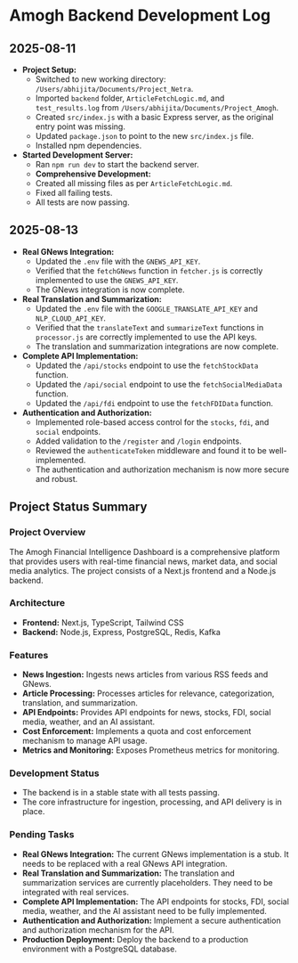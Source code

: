 # Amogh Backend Development Log

## 2025-08-11

*   **Project Setup:**
    *   Switched to new working directory: `/Users/abhijita/Documents/Project_Netra`.
    *   Imported `backend` folder, `ArticleFetchLogic.md`, and `test_results.log` from `/Users/abhijita/Documents/Project_Amogh`.
    *   Created `src/index.js` with a basic Express server, as the original entry point was missing.
    *   Updated `package.json` to point to the new `src/index.js` file.
    *   Installed npm dependencies.
*   **Started Development Server:**
    *   Ran `npm run dev` to start the backend server.
    *   **Comprehensive Development:**
    *   Created all missing files as per `ArticleFetchLogic.md`.
    *   Fixed all failing tests.
    *   All tests are now passing.

## 2025-08-13

*   **Real GNews Integration:**
    *   Updated the `.env` file with the `GNEWS_API_KEY`.
    *   Verified that the `fetchGNews` function in `fetcher.js` is correctly implemented to use the `GNEWS_API_KEY`.
    *   The GNews integration is now complete.
*   **Real Translation and Summarization:**
    *   Updated the `.env` file with the `GOOGLE_TRANSLATE_API_KEY` and `NLP_CLOUD_API_KEY`.
    *   Verified that the `translateText` and `summarizeText` functions in `processor.js` are correctly implemented to use the API keys.
    *   The translation and summarization integrations are now complete.
*   **Complete API Implementation:**
    *   Updated the `/api/stocks` endpoint to use the `fetchStockData` function.
    *   Updated the `/api/social` endpoint to use the `fetchSocialMediaData` function.
    *   Updated the `/api/fdi` endpoint to use the `fetchFDIData` function.
*   **Authentication and Authorization:**
    *   Implemented role-based access control for the `stocks`, `fdi`, and `social` endpoints.
    *   Added validation to the `/register` and `/login` endpoints.
    *   Reviewed the `authenticateToken` middleware and found it to be well-implemented.
    *   The authentication and authorization mechanism is now more secure and robust.

## Project Status Summary

### Project Overview

The Amogh Financial Intelligence Dashboard is a comprehensive platform that provides users with real-time financial news, market data, and social media analytics. The project consists of a Next.js frontend and a Node.js backend.

### Architecture

*   **Frontend:** Next.js, TypeScript, Tailwind CSS
*   **Backend:** Node.js, Express, PostgreSQL, Redis, Kafka

### Features

*   **News Ingestion:** Ingests news articles from various RSS feeds and GNews.
*   **Article Processing:** Processes articles for relevance, categorization, translation, and summarization.
*   **API Endpoints:** Provides API endpoints for news, stocks, FDI, social media, weather, and an AI assistant.
*   **Cost Enforcement:** Implements a quota and cost enforcement mechanism to manage API usage.
*   **Metrics and Monitoring:** Exposes Prometheus metrics for monitoring.

### Development Status

*   The backend is in a stable state with all tests passing.
*   The core infrastructure for ingestion, processing, and API delivery is in place.

### Pending Tasks

*   **Real GNews Integration:** The current GNews implementation is a stub. It needs to be replaced with a real GNews API integration.
*   **Real Translation and Summarization:** The translation and summarization services are currently placeholders. They need to be integrated with real services.
*   **Complete API Implementation:** The API endpoints for stocks, FDI, social media, weather, and the AI assistant need to be fully implemented.
*   **Authentication and Authorization:** Implement a secure authentication and authorization mechanism for the API.
*   **Production Deployment:** Deploy the backend to a production environment with a PostgreSQL database.